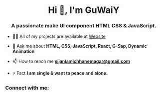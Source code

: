 <h1 align="center">Hi 👋, I'm GuWaiY</h1>
<h3 align="center">A passionate make UI component HTML CSS & JavaScript.</h3>

- 👨‍💻 All of my projects are available at [Website]([https://guwaiy.netlify.app/)

- 💬 Ask me about **HTML, CSS, JavaScript, React, G-Sap, Dynamic Animation**

- 📫 How to reach me **sijanlamichhanemagar@gmail.com**

- ⚡ Fact **I am single & want to peace and alone.**

<h3 align="left">Connect with me:</h3>
<p align="left">
</p>
